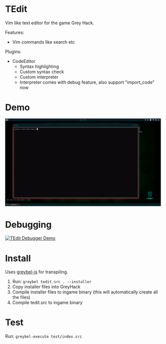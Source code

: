 # TEdit

Vim like text editor for the game Grey Hack.

Features:
- Vim commands like search etc

Plugins:
- CodeEditor
	- Syntax highlighting
	- Custom syntax check
	- Custom interpreter
	- Interpreter comes with debug feature, also support "import_code" now

# Demo

[![TEdit Demo](/assets/demo.gif?raw=true)](https://www.youtube.com/watch?v=waPEtJLboRw)

# Debugging

[![TEdit Debugger Demo](/assets/demo-debugger.gif?raw=true)](https://www.youtube.com/watch?v=1187OzHwpMM)

# Install

Uses [greybel-js](https://github.com/ayecue/greybel-js) for transpiling.

1. Run: `greybel tedit.src . --installer`
2. Copy installer files into GreyHack
3. Compile installer files to ingame binary (this will automatically create all the files)
4. Compile tedit.src to ingame binary

# Test

Run: `greybel-execute test/index.src`